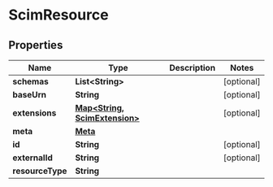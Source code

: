 

# ScimResource


## Properties

| Name | Type | Description | Notes |
|------------ | ------------- | ------------- | -------------|
|**schemas** | **List&lt;String&gt;** |  |  [optional] |
|**baseUrn** | **String** |  |  [optional] |
|**extensions** | [**Map&lt;String, ScimExtension&gt;**](ScimExtension.md) |  |  [optional] |
|**meta** | [**Meta**](Meta.md) |  |  |
|**id** | **String** |  |  [optional] |
|**externalId** | **String** |  |  [optional] |
|**resourceType** | **String** |  |  |



